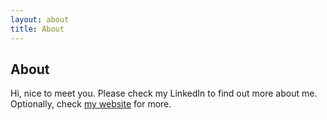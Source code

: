 ```yaml
---
layout: about
title: About
---
```


## About

Hi, nice to meet you.
Please check my LinkedIn to find out more about me. Optionally, check [my website](https://www.gershon-lehrer.be) for more.
